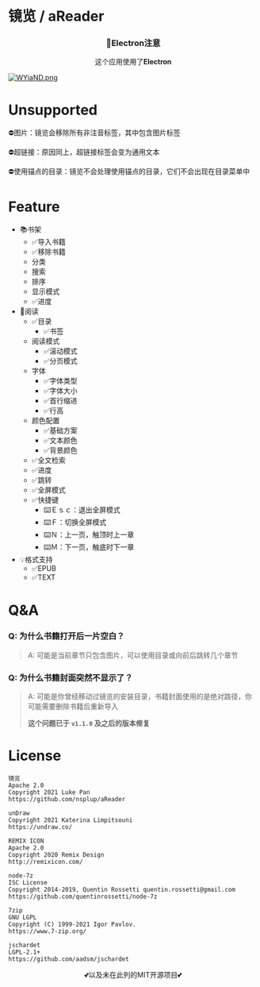 # 镜览 / aReader

<h3 align="center">🚸Electron注意</h3>

<p align="center">这个应用使用了<b>Electron</b></p>

[![WYiaND.png](https://z3.ax1x.com/2021/07/19/WYiaND.png)](https://imgtu.com/i/WYiaND)

# Unsupported

⛔图片：镜览会移除所有非注音标签，其中包含图片标签

⛔超链接：原因同上，超链接标签会变为通用文本

⛔使用锚点的目录：镜览不会处理使用锚点的目录，它们不会出现在目录菜单中

# Feature

- 📚书架
  - ✅导入书籍
  - ✅移除书籍
  - 分类
  - 搜索
  - 排序
  - 显示模式
  - ✅进度
- 📖阅读
  - ✅目录
    - ✅书签
  - 阅读模式
    - ✅滚动模式
    - ✅分页模式
  - 字体
    - ✅字体类型
    - ✅字体大小
    - ✅首行缩进
    - ✅行高
  - 颜色配置
    - ✅基础方案
    - ✅文本颜色
    - ✅背景颜色
  - ✅全文检索
  - ✅进度
  - ✅跳转
  - ✅全屏模式
  - ✅快捷键
    - ⌨️Ｅｓｃ：退出全屏模式
    - ⌨️Ｆ：切换全屏模式
    - ⌨️Ｎ：上一页，触顶时上一章
    - ⌨️Ｍ：下一页，触底时下一章
- 💡格式支持
  - ✅EPUB
  - ✅TEXT

# Q&A

### Q: 为什么书籍打开后一片空白？

> A: 可能是当前章节只包含图片，可以使用目录或向前后跳转几个章节

### Q: 为什么书籍封面突然不显示了？

> A: 可能是你曾经移动过镜览的安装目录，书籍封面使用的是绝对路径，你可能需要删除书籍后重新导入
>
> **这个问题已于  `v1.1.0` 及之后的版本修复**

# License
```
镜览
Apache 2.0
Copyright 2021 Luke Pan
https://github.com/nsplup/aReader

unDraw
Copyright 2021 Katerina Limpitsouni
https://undraw.co/

REMIX ICON
Apache 2.0
Copyright 2020 Remix Design
http://remixicon.com/

node-7z
ISC License
Copyright 2014-2019, Quentin Rossetti quentin.rossetti@gmail.com
https://github.com/quentinrossetti/node-7z

7zip
GNU LGPL
Copyright (C) 1999-2021 Igor Pavlov.
https://www.7-zip.org/

jschardet
LGPL-2.1+
https://github.com/aadsm/jschardet
```
<p align="center">💕以及未在此列的MIT开源项目💕</p>

